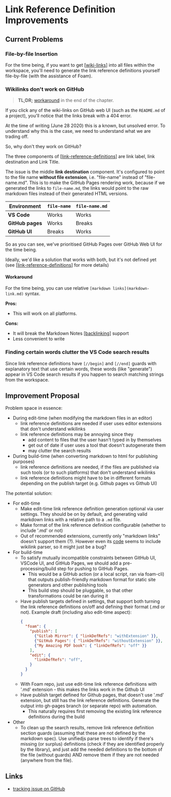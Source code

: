 # Link Reference Definition Improvements

## Current Problems

### File-by-file Insertion

For the time being, if you want to get [[wiki-links]] into all files within the workspace, you'll need to generate the link reference definitions yourself file-by-file (with the assistance of Foam).

### Wikilinks don't work on GitHub

> **TL;DR;** [workaround](#workaround) in the end of the chapter.

If you click any of the wiki-links on GitHub web UI (such as the `README.md` of a project), you'll notice that the links break with a 404 error.

At the time of writing (June 28 2020) this is a known, but unsolved error. To understand why this is the case, we need to understand what we are trading off.

So, why don't they work on GitHub?

The three components of [[link-reference-definitions]] are link label, link destination and Link Title.

The issue is the middle **link destination** component. It's configured to point to the file name **without file extension**, i.e. "file-name" instead of "file-name.md". This is to make the GitHub Pages rendering work, because if we generated the links to `file-name.md`, the links would point to the raw markdown files instead of their generated HTML versions.

| Environment      | `file-name` | `file-name.md` |
| ---------------- | ----------- | -------------- |
| **VS Code**      | Works       | Works          |
| **GitHub pages** | Works       | Breaks         |
| **GitHub UI**    | Breaks      | Works          |

So as you can see, we've prioritised GitHub Pages over GitHub Web UI for the time being.

Ideally, we'd like a solution that works with both, but it's not defined yet (see [[link-reference-definitions]] for more details)

#### Workaround

For the time being, you can use relative `[markdown links](markdown-link.md)` syntax.

**Pros:**

- This will work on all platforms.

**Cons:**

- It will break the Markdown Notes [[backlinking]] support
- Less convenient to write

### Finding certain words clutter the VS Code search results

Since link reference definitions have `[//begin]` and `[//end]` guards with explanatory text that use certain words, these words (like "generate") appear in VS Code search results if you happen to search matching strings from the workspace.

## Improvement Proposal

Problem space in essence:

- During edit-time (when modifying the markdown files in an editor)
  - link reference definitions are needed if user uses editor extensions that don't understand wikilinks
  - link reference definitions may be annoying since they 
    - add content to files that the user hasn't typed in by themselves
    - get out of date if user uses a tool that doesn't autogenerate them
    - may clutter the search results
- During build-time (when converting markdown to html for publishing purposes)
  - link reference definitions are needed, if the files are published via such tools (or to such platforms) that don't understand wikilinks
  - link reference definitions might have to be in different formats depending on the publish target (e.g. Github pages vs Github UI)

The potential solution:

- For edit-time
  - Make edit-time link reference definition generation optional via user settings. They should be on by default, and generating valid markdown links with a relative path to a `.md` file.
  - Make format of the link reference definition configurable (whether to include '.md' or not)
  - Out of recommended extensions, currently only "markdown links" doesn't support them (?). However even its [code](https://github.com/tchayen/markdown-links/blob/master/src/parsing.ts#L25) seems to include wikilink parser, so it might just be a bug?
- For build-time
  - To satisfy mutually incompatible constraints between GitHub UI, VSCode UI, and GitHub Pages, we should add a pre-processing/build step for pushing to GitHub Pages. 
    - This would be a GitHub action (or a local script, ran via foam-cli) that outputs publish-friendly markdown format for static site generators and other publishing tools
    - This build step should be pluggable, so that other transformations could be ran during it
  - Have publish targets defined in settings, that support both turning the link reference definitions on/off and defining their format (.md or not). Example draft (including also edit-time aspect):
    ```json
    {
      "foam": {
        "publish": [
          {"Gitlab Mirror": { "linkDefRefs": "withExtension" }},
          {"GitHub Pages": { "linkDefRefs": "withoutExtension" }},
          {"My Amazing PDF book": { "linkDefRefs": "off" }}
        ],
        "edit": {
          "linkDefRefs": "off",
        }
      }
    }
    ```
  - With Foam repo, just use edit-time link reference definitions with '.md' extension - this makes the links work in the Github UI
  - Have publish target defined for Github pages, that doesn't use '.md' extension, but still has the link reference definitions. Generate the output into gh-pages branch (or separate repo) with automation.
    - This naturally requires first removing the existing link reference definitions during the build
- Other
  - To clean up the search results, remove link reference definition section guards (assuming that these are not defined by the markdown spec). Use unifiedjs parse trees to identify if there's missing (or surplus) definitions (check if they are identified properly by the library), and just add the needed definitions to the bottom of the file (without guards) AND remove them if they are not needed (anywhere from the file).

## Links

- [tracking issue on GitHub](https://github.com/foambubble/foam/issues/16)

[//begin]: # "Autogenerated link references for markdown compatibility"
[wiki-links]: wiki-links "Wiki Links"
[roadmap]: roadmap "Roadmap"
[link-reference-definitions]: link-reference-definitions "Link Reference Definitions"
[backlinking]: backlinking "Backlinking"
[//end]: # "Autogenerated link references"
